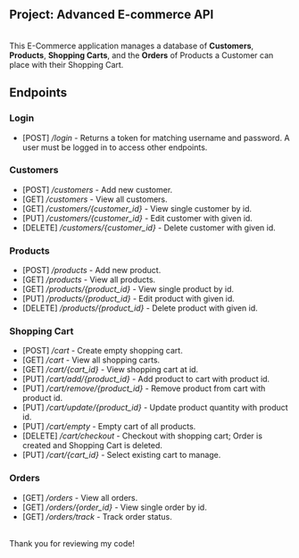 ## Project: Advanced E-commerce API


<br>This E-Commerce application manages a database of <b>Customers</b>, <b>Products</b>, <b>Shopping Carts</b>, and the <b>Orders</b> of Products a Customer can place with their Shopping Cart.


## Endpoints

### <b>Login</b>
- [POST] <em>/login</em> - Returns a token for matching username and password. A user must be logged in to access other endpoints.

### <b>Customers</b>

- [POST] <em>/customers</em> - Add new customer.
- [GET] <em>/customers</em> - View all customers.
- [GET] <em>/customers/{customer_id}</em> - View single customer by id.
- [PUT] <em>/customers/{customer_id}</em> - Edit customer with given id.
- [DELETE] <em>/customers/{customer_id}</em> - Delete customer with given id.

### <b>Products</b>
- [POST] <em>/products</em> - Add new product.
- [GET] <em>/products</em> - View all products.
- [GET] <em>/products/{product_id}</em> - View single product by id.
- [PUT] <em>/products/{product_id}</em> - Edit product with given id.
- [DELETE] <em>/products/{product_id}</em> - Delete product with given id.

### <b>Shopping Cart</b>
- [POST] <em>/cart</em> - Create empty shopping cart.
- [GET] <em>/cart</em> - View all shopping carts.
- [GET] <em>/cart/{cart_id}</em> - View shopping cart at id.
- [PUT] <em>/cart/add/{product_id}</em> - Add product to cart with product id.
- [PUT] <em>/cart/remove/{product_id}</em> - Remove product from cart with product id.
- [PUT] <em>/cart/update/{product_id}</em> - Update product quantity with product id.
- [PUT] <em>/cart/empty</em> - Empty cart of all products.
- [DELETE] <em>/cart/checkout</em> - Checkout with shopping cart; Order is created and Shopping Cart is deleted.
- [PUT] <em>/cart/{cart_id}</em> - Select existing cart to manage.


### <b>Orders</b>
- [GET] <em>/orders</em> - View all orders.
- [GET] <em>/orders/{order_id}</em> - View single order by id.
- [GET] <em>/orders/track</em> - Track order status.

<br>
Thank you for reviewing my code!
